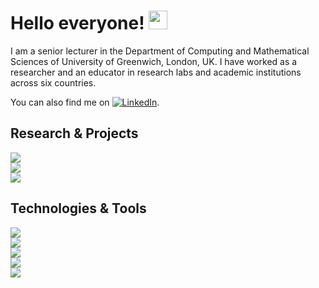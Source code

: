 # Hello everyone! <img src="https://raw.githubusercontent.com/MartinHeinz/MartinHeinz/master/wave.gif" width="30px">
I am a senior lecturer in the Department of Computing and Mathematical Sciences of University of Greenwich, London, UK. I have worked as a researcher and an educator in research labs and academic institutions across six countries.
<!-- Actual text -->

You can also find me on [![LinkedIn][2.2]][2].

<!-- Icons -->

[2.2]: https://raw.githubusercontent.com/MartinHeinz/MartinHeinz/master/linkedin-3-16.png (LinkedIn icon without padding)

<!-- Links to your social media accounts -->
[2]: https://uk.linkedin.com/in/a-k-m-mahtab-hossain-45587464

## Research & Projects
![](https://img.shields.io/badge/Indoor_Positioning_and_Navigation-Location_Fingerprinting,Simultaneous_Localisation_and_Mapping_(SLAM),Crowdsourced_Sensor_Data-informational?style=flat&logo=<LOGO_NAME>&logoColor=white&color=2bbc8a)<br/>
![](https://img.shields.io/badge/Wireless_Sensor_Networks-Network_and_Application_Layer_Protocols-informational?style=flat&logo=<LOGO_NAME>&logoColor=white&color=2bbc8a)<br/>
![](https://img.shields.io/badge/Data_Science-IoT_influenced_green_initiative_use_cases,DL_and_ML_applications_in_general-informational?style=flat&logo=<LOGO_NAME>&logoColor=white&color=2bbc8a)

## Technologies & Tools
![](https://img.shields.io/badge/Programming-Python,Java,C/C++-informational?style=flat&logo=<LOGO_NAME>&logoColor=white&color=2bbc8a)<br/>
![](https://img.shields.io/badge/Scripting-PHP,HTML/CSS,Bash-informational?style=flat&logo=<LOGO_NAME>&logoColor=white&color=2bbc8a)<br/>
![](https://img.shields.io/badge/Database-MySQL-informational?style=flat&logo=<LOGO_NAME>&logoColor=white&color=2bbc8a)<br/>
![](https://img.shields.io/badge/OS-Linux-informational?style=flat&logo=<LOGO_NAME>&logoColor=white&color=2bbc8a)<br/>
![](https://img.shields.io/badge/Tools-Python_ML/DL_Packages,LATEX-informational?style=flat&logo=<LOGO_NAME>&logoColor=white&color=2bbc8a)

<!--
## &#x1f4c8; GitHub Stats
<a href="https://github.com/MartinHeinz/MartinHeinz">
  <img align="center" src="https://github-readme-stats.vercel.app/api/top-langs/?username=MartinHeinz&hide=java,html&title_color=ffffff&text_color=c9cacc&icon_color=2bbc8a&bg_color=1d1f21" />
</a>
<a href="https://github.com/MartinHeinz/MartinHeinz">
  <img align="center" src="https://github-readme-stats.vercel.app/api?username=MartinHeinz&show_icons=true&line_height=27&count_private=true&title_color=ffffff&text_color=c9cacc&icon_color=2bbc8a&bg_color=1d1f21" alt="Martin's GitHub Stats" />
</a>
-->

<!--
<a href="https://github.com/MartinHeinz/python-project-blueprint">
  <img align="center" src="https://github-readme-stats.vercel.app/api/pin/?username=MartinHeinz&repo=python-project-blueprint&title_color=ffffff&text_color=c9cacc&icon_color=2bbc8a&bg_color=1d1f21" />
</a>
-->
<!--
<a href="https://github.com/MartinHeinz/go-project-blueprint">
  <img align="center" src="https://github-readme-stats.vercel.app/api/pin/?username=MartinHeinz&repo=go-project-blueprint&title_color=ffffff&text_color=c9cacc&icon_color=2bbc8a&bg_color=1d1f21" />
</a>    
-->

<!--
**mahtabhossain/mahtabhossain** is a ✨ _special_ ✨ repository because its `README.md` (this file) appears on your GitHub profile.

Here are some ideas to get you started:

- 🔭 I’m currently working on ...
- 🌱 I’m currently learning ...
- 👯 I’m looking to collaborate on ...
- 🤔 I’m looking for help with ...
- 💬 Ask me about ...
- 📫 How to reach me: ...
- 😄 Pronouns: ...
- ⚡ Fun fact: ...
-->
